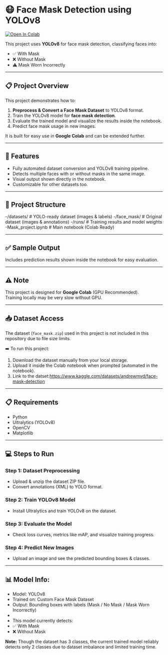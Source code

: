 # 😷 Face Mask Detection using YOLOv8

[![Open In Colab](https://colab.research.google.com/assets/colab-badge.svg)](
https://colab.research.google.com/github/Amogh-7pai/Face-Mask-Detection-YOLOv8/blob/main/Mask_project.ipynb)

This project uses **YOLOv8** for face mask detection, classifying faces into:
- ✅ With Mask
- ❌ Without Mask
- ⚠️ Mask Worn Incorrectly

---

## 📋 Project Overview

This project demonstrates how to:
1. **Preprocess & Convert a Face Mask Dataset** to YOLOv8 format.
2. Train the YOLOv8 model for **face mask detection**.
3. Evaluate the trained model and visualize the results inside the notebook.
4. Predict face mask usage in new images.

It is built for easy use in **Google Colab** and can be extended further.

---

## 🚀 Features
- Fully automated dataset conversion and YOLOv8 training pipeline.
- Detects multiple faces with or without masks in the same image.
- Visual output shown directly in the notebook.
- Customizable for other datasets too.

---

## 📂 Project Structure
-/datasets/           # YOLO-ready dataset (images & labels)
-/face_mask/          # Original dataset (images & annotations)
-/runs/               # Training results and model weights
-Mask_project.ipynb   # Main notebook (Colab Ready)

---

## ✅ Sample Output
Includes prediction results shown inside the notebook for easy evaluation.

---

## ⚠️ Note
This project is designed for **Google Colab** (GPU Recommended).  
Training locally may be very slow without GPU.

---

## 📥 Dataset Access
The dataset (`face_mask.zip`) used in this project is not included in this repository due to file size limits.

➡️ To run this project:
1. Download the dataset manually from your local storage.
2. Upload it inside the Colab notebook when prompted (automated in the notebook).
3. Link to the datset:https://www.kaggle.com/datasets/andrewmvd/face-mask-detection

---

## 📋 Requirements
- Python  
- Ultralytics (YOLOv8)  
- OpenCV  
- Matplotlib  

---

## 💻 Steps to Run
### Step 1: Dataset Preprocessing  
- Upload & unzip the dataset ZIP file.
- Convert annotations (XML) to YOLO format.

### Step 2: Train YOLOv8 Model  
- Install Ultralytics and train YOLOv8 on the dataset.

### Step 3: Evaluate the Model  
- Check loss curves, metrics like mAP, and visualize training progress.

### Step 4: Predict New Images  
- Upload an image and see the predicted bounding boxes & classes.

---

## 📊 Model Info:
- Model: YOLOv8  
- Trained on: Custom Face Mask Dataset  
- Output: Bounding boxes with labels (Mask / No Mask / Mask Worn Incorrectly)
- 
- This model currently detects:
- ✅ With Mask
- ❌ Without Mask

**Note:** Though the dataset has 3 classes, the current trained model reliably detects only 2 classes due to dataset imbalance and limited training time.

